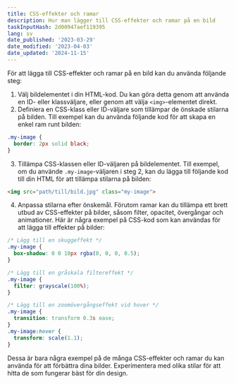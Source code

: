 ```yaml
---
title: CSS-effekter och ramar
description: Hur man lägger till CSS-effekter och ramar på en bild
taskInputHash: 2d00947aef119395
lang: sv
date_published: '2023-03-29'
date_modified: '2023-04-03'
date_updated: '2024-11-15'
---
```

För att lägga till CSS-effekter och ramar på en bild kan du använda följande steg:
1. Välj bildelementet i din HTML-kod. Du kan göra detta genom att använda en ID- eller klassväljare, eller genom att välja `<img>`-elementet direkt.
2. Definiera en CSS-klass eller ID-väljare som tillämpar de önskade stilarna på bilden. Till exempel kan du använda följande kod för att skapa en enkel ram runt bilden:

```css
.my-image {
  border: 2px solid black;
}
```

3. Tillämpa CSS-klassen eller ID-väljaren på bildelementet. Till exempel, om du använde `.my-image`-väljaren i steg 2, kan du lägga till följande kod till din HTML för att tillämpa stilarna på bilden:

```html
<img src="path/till/bild.jpg" class="my-image">
```

4. Anpassa stilarna efter önskemål. Förutom ramar kan du tillämpa ett brett utbud av CSS-effekter på bilder, såsom filter, opacitet, övergångar och animationer. Här är några exempel på CSS-kod som kan användas för att lägga till effekter på bilder:

```css
/* Lägg till en skuggeffekt */
.my-image {
  box-shadow: 0 0 10px rgba(0, 0, 0, 0.5);
}

/* Lägg till en gråskala filtereffekt */
.my-image {
  filter: grayscale(100%);
}

/* Lägg till en zoomövergångseffekt vid hover */
.my-image {
  transition: transform 0.3s ease;
}
.my-image:hover {
  transform: scale(1.1);
}
```

Dessa är bara några exempel på de många CSS-effekter och ramar du kan använda för att förbättra dina bilder. Experimentera med olika stilar för att hitta de som fungerar bäst för din design.
